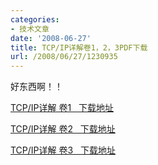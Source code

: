 ```yaml
---
categories:
- 技术文章
date: '2008-06-27'
title: TCP/IP详解卷1，2，3PDF下载
url: /2008/06/27/1230935
---
```



好东西啊！！
  
[TCP/IP详解 卷1&nbsp;&nbsp; 下载地址](http://ishare.iask.sina.com.cn/cgi-bin/fileid.cgi?fileid=2669971)
  
[TCP/IP详解 卷2&nbsp;&nbsp; 下载地址](http://ishare.iask.sina.com.cn/cgi-bin/fileid.cgi?fileid=2669993)
  
[TCP/IP详解 卷3&nbsp;&nbsp; 下载地址](http://ishare.iask.sina.com.cn/cgi-bin/fileid.cgi?fileid=2669905)